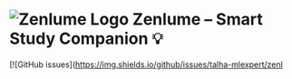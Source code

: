 # ![Zenlume Logo](https://via.placeholder.com/150) Zenlume – Smart Study Companion 💡

[![GitHub issues](https://img.shields.io/github/issues/talha-mlexpert/zenl
